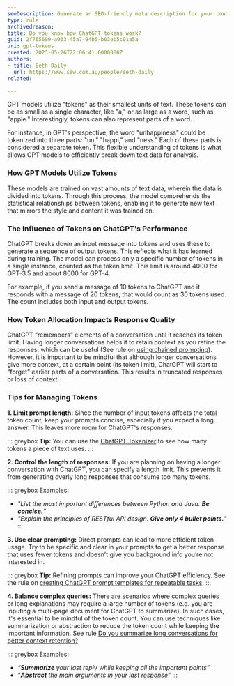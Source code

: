 ```yaml
---
seoDescription: Generate an SEO-friendly meta description for your content using these guidelines.
type: rule
archivedreason:
title: Do you know how ChatGPT tokens work?
guid: 2f765699-a933-45a7-94b5-b03eb5c01a5a
uri: gpt-tokens
created: 2023-05-26T22:06:41.0000000Z
authors:
- title: Seth Daily
  url: https://www.ssw.com.au/people/seth-daily
related:

---
```


GPT models utilize "tokens" as their smallest units of text. These tokens can be as small as a single character, like "a," or as large as a word, such as "apple." Interestingly, tokens can also represent parts of a word.

For instance, in GPT's perspective, the word "unhappiness" could be tokenized into three parts: "un," "happi," and "ness." Each of these parts is considered a separate token. This flexible understanding of tokens is what allows GPT models to efficiently break down text data for analysis.

<!--endintro-->

### How GPT Models Utilize Tokens

These models are trained on vast amounts of text data, wherein the data is divided into tokens. Through this process, the model comprehends the statistical relationships between tokens, enabling it to generate new text that mirrors the style and content it was trained on.

### The Influence of Tokens on ChatGPT's Performance

ChatGPT breaks down an input message into tokens and uses these to generate a sequence of output tokens. This reflects what it has learned during training. The model can process only a specific number of tokens in a single instance, counted as the token limit. This limit is around 4000 for GPT-3.5 and about 8000 for GPT-4.

For example, if you send a message of 10 tokens to ChatGPT and it responds with a message of 20 tokens, that would count as 30 tokens used. The count includes both input and output tokens.

### How Token Allocation Impacts Response Quality

ChatGPT “remembers” elements of a conversation until it reaches its token limit. Having longer conversations helps it to retain context as you refine the responses, which can be useful (See rule on  [using chained prompting](/chained-prompting/)). However, it is important to be mindful that although longer conversations give more context, at a certain point (its token limit), ChatGPT will start to “forget” earlier parts of a conversation. This results in truncated responses or loss of context.

### Tips for Managing Tokens

**1. Limit prompt length:** Since the number of input tokens affects the total token count, keep your prompts concise, especially if you expect a long answer. This leaves more room for ChatGPT's responses.

::: greybox
**Tip:** You can use the [ChatGPT Tokenizer](https://platform.openai.com/tokenizer) to see how many tokens a piece of text uses.
:::

**2. Control the length of responses:** If you are planning on having a longer conversation with ChatGPT, you can specify a length limit. This prevents it from generating overly long responses that consume too many tokens.

::: greybox
 Examples:

* _"List the most important differences between Python and Java. **Be concise.**"_
* _"Explain the principles of RESTful API design. **Give only 4 bullet points.**"_
:::

**3. Use clear prompting:** Direct prompts can lead to more efficient token usage. Try to be specific and clear in your prompts to get a better response that uses fewer tokens and doesn’t give you background info you’re not interested in.

::: greybox
**Tip:** Refining prompts can improve your ChatGPT efficiency. See the rule on [creating ChatGPT prompt templates for repeatable tasks](/chatgpt-prompt-templates).
:::

**4. Balance complex queries:** There are scenarios where complex queries or long explanations may require a large number of tokens (e.g. you are inputing a multi-page document for ChatGPT to summarize). In such cases, it's essential to be mindful of the token count. You can use techniques like summarization or abstraction to reduce the token count while keeping the important information. See rule [Do you summarize long conversations for better context retention?](/summarize-long-conversations)

::: greybox
Examples:

* _“**Summarize** your last reply while keeping all the important points”_
* _“**Abstract** the main arguments in your last response”_
:::
